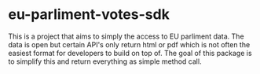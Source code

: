 # eu-parliment-votes-sdk 

This is a project that aims to simply the access to EU parliment data.
The data is open but certain API's only return html or pdf which is not often the easiest format for developers to build on top of.
The goal of this package is to simplify this and return everything as simple method call.